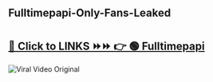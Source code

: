 
 ## Fulltimepapi-Only-Fans-Leaked

# <h2><a href="https://clipsfans.com/Fulltimepapi&ref=git">🔗 Click to LINKS ⏩⏩ 👉 🟢 Fulltimepapi </a></h2>

<a href="https://clipsfans.com/Fulltimepapi&ref=git" rel="nofollow" data-target="animated-image.originalLink"><img src="https://i.ibb.co.com/xMMVF88/686577567.gif" alt="Viral Video Original" style="max-width: 100%; display: inline-block;" data-target="animated-image.originalImage"></a>
